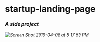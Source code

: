 # startup-landing-page

<h3><em>A side project<em></h3>


![Screen Shot 2019-04-08 at 5 17 59 PM](https://user-images.githubusercontent.com/37090867/55757577-4d132900-5a22-11e9-92cf-b604035323df.png)

